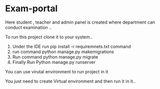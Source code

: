 <h1> Exam-portal </h1>
Here student , teacher and admin panel is created where department can conduct examination ..

To run this project clone it to your system..
1. Under the IDE run pip install -r requiremnets.txt command
2. run command python manage.py makemigrations
3. Run command python manage.py migrate
4. Finally Run Python manage.py runserver


<p> You can use virutal environment to run project in it </p>

You just need to create Virtual environment and then run it in it..

